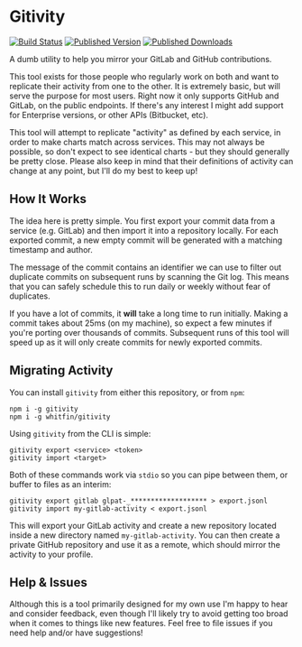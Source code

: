 # Gitivity

[![Build Status](https://img.shields.io/github/actions/workflow/status/whitfin/gitivity/ci.yml?branch=main)](https://github.com/whitfin/gitivity/actions) [![Published Version](https://img.shields.io/npm/v/gitivity.svg)](https://npmjs.com/package/gitivity) [![Published Downloads](https://img.shields.io/npm/dt/gitivity)](https://npmjs.com/package/gitivity)

A dumb utility to help you mirror your GitLab and GitHub contributions.

This tool exists for those people who regularly work on both and want to replicate their
activity from one to the other. It is extremely basic, but will serve the purpose for most
users. Right now it only supports GitHub and GitLab, on the public endpoints. If there's
any interest I might add support for Enterprise versions, or other APIs (Bitbucket, etc).

This tool will attempt to replicate "activity" as defined by each service, in order to
make charts match across services. This may not always be possible, so don't expect to see
identical charts - but they should generally be pretty close. Please also keep in mind that
their definitions of activity can change at any point, but I'll do my best to keep up!

## How It Works

The idea here is pretty simple. You first export your commit data from a service (e.g. GitLab)
and then import it into a repository locally. For each exported commit, a new empty
commit will be generated with a matching timestamp and author.

The message of the commit contains an identifier we can use to filter out duplicate
commits on subsequent runs by scanning the Git log. This means that you can safely
schedule this to run daily or weekly without fear of duplicates.

If you have a lot of commits, it **will** take a long time to run initially. Making a
commit takes about 25ms (on my machine), so expect a few minutes if you're porting over
thousands of commits. Subsequent runs of this tool will speed up as it will only create
commits for newly exported commits.

## Migrating Activity

You can install `gitivity` from either this repository, or from `npm`:

```
npm i -g gitivity
npm i -g whitfin/gitivity
```

Using `gitivity` from the CLI is simple:

```
gitivity export <service> <token>
gitivity import <target>
```

Both of these commands work via `stdio` so you can pipe between them, or buffer to files
as an interim:

```
gitivity export gitlab glpat-_******************* > export.jsonl
gitivity import my-gitlab-activity < export.jsonl
```

This will export your GitLab activity and create a new repository located inside a new
directory named `my-gitlab-activity`. You can then create a private GitHub repository
and use it as a remote, which should mirror the activity to your profile.

## Help & Issues

Although this is a tool primarily designed for my own use I'm happy to hear and consider
feedback, even though I'll likely try to avoid getting too broad when it comes to things
like new features. Feel free to file issues if you need help and/or have suggestions!
